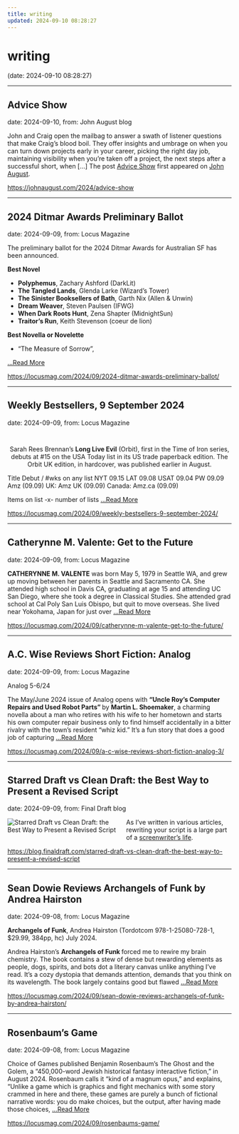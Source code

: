 ```yaml
---
title: writing
updated: 2024-09-10 08:28:27
---
```


# writing

(date: 2024-09-10 08:28:27)

---

## Advice Show

date: 2024-09-10, from: John August blog

John and Craig open the mailbag to answer a swath of listener questions that make Craig’s blood boil. They offer insights and umbrage on when you can turn down projects early in your career, picking the right day job, maintaining visibility when you’re taken off a project, the next steps after a successful short, when [&#8230;]
The post <a href="https://johnaugust.com/2024/advice-show">Advice Show</a> first appeared on <a href="https://johnaugust.com">John August</a>. 

<https://johnaugust.com/2024/advice-show>

---

## 2024 Ditmar Awards Preliminary Ballot

date: 2024-09-09, from: Locus Magazine

<p>The preliminary ballot for the 2024 Ditmar Awards for Australian SF has been announced.</p>
<p><strong>Best Novel</strong></p>
<ul>
<li><strong>Polyphemus</strong>, Zachary Ashford (DarkLit)</li>
<li><strong>The Tangled Lands</strong>, Glenda Larke (Wizard&#8217;s Tower)</li>
<li><strong>The Sinister Booksellers of Bath</strong>, Garth Nix (Allen &#38; Unwin)</li>
<li><strong>Dream Weaver</strong>, Steven Paulsen (IFWG)</li>
<li><strong>When Dark Roots Hunt</strong>, Zena Shapter (MidnightSun)</li>
<li><strong>Traitor&#8217;s Run</strong>, Keith Stevenson (coeur de lion)</li>
</ul>
<p><strong>Best Novella or Novelette</strong></p>
<ul>
<li>&#8220;The Measure of Sorrow&#8221;, </li></ul> <a href="https://locusmag.com/2024/09/2024-ditmar-awards-preliminary-ballot/" class="read-more">...Read More </a> 

<https://locusmag.com/2024/09/2024-ditmar-awards-preliminary-ballot/>

---

## Weekly Bestsellers, 9 September 2024

date: 2024-09-09, from: Locus Magazine

<div style="padding: 14px 0px 0px 0px; text-align: center;">
<p>Sarah Rees Brennan&#8217;s <b>Long Live Evil</b> (Orbit), first in the Time of Iron series, debuts at #15 on the USA Today list in its US trade paperback edition. The Orbit UK edition, in hardcover, was published earlier in August.</p>
</div>




<p></p>



Title
Debut / #wks on any list
NYT
09.15
LAT
09.08
USAT 
09.04
PW 
09.09
Amz 
(09.09)
UK:
Amz UK 
(09.09)
Canada:
Amz.ca 
(09.09)


Items on list -x- number of lists <a href="https://locusmag.com/2024/09/weekly-bestsellers-9-september-2024/" class="read-more">...Read More </a> 

<https://locusmag.com/2024/09/weekly-bestsellers-9-september-2024/>

---

## Catherynne M. Valente: Get to the Future

date: 2024-09-09, from: Locus Magazine

<p>
<strong>CATHERYNNE M. VALENTE</strong> was born May 5, 1979 in Seattle WA, and grew up moving between her parents in Seattle and Sacramento CA. She attended high school in Davis CA, graduating at age 15 and attending UC San Diego, where she took a degree in Classical Studies. She attended grad school at Cal Poly San Luis Obispo, but quit to move overseas. She lived near Yokohama, Japan for just over  <a href="https://locusmag.com/2024/09/catherynne-m-valente-get-to-the-future/" class="read-more">...Read More </a></p> 

<https://locusmag.com/2024/09/catherynne-m-valente-get-to-the-future/>

---

## A.C. Wise Reviews Short Fiction: Analog

date: 2024-09-09, from: Locus Magazine

<p>Analog 5-6/24</p>
<p>The May/June 2024 issue of Analog opens with <strong>“Uncle Roy’s Computer Repairs and Used Robot Parts” </strong>by <strong>Martin L. Shoemaker</strong>, a charming novella about a man who retires with his wife to her hometown and starts his own computer repair business only to find himself accidentally in a bitter rivalry with the town’s resident “whiz kid.” It’s a fun story that does a good job of capturing  <a href="https://locusmag.com/2024/09/a-c-wise-reviews-short-fiction-analog-3/" class="read-more">...Read More </a></p> 

<https://locusmag.com/2024/09/a-c-wise-reviews-short-fiction-analog-3/>

---

## Starred Draft vs Clean Draft: the Best Way to Present a Revised Script

date: 2024-09-09, from: Final Draft blog

<div class="hs-featured-image-wrapper"> 
 <a href="https://blog.finaldraft.com/starred-draft-vs-clean-draft-the-best-way-to-present-a-revised-script" title="" class="hs-featured-image-link"> <img src="https://blog.finaldraft.com/hubfs/clean%20draft-1.png" alt="Starred Draft vs Clean Draft: the Best Way to Present a Revised Script" class="hs-featured-image" style="width:auto !important; max-width:50%; float:left; margin:0 15px 15px 0;"> </a> 
</div> 
<p>As I’ve written in various articles, rewriting your script is a large part of a <a href="https://blog.finaldraft.com/what-does-the-life-of-a-screenwriter-look-like">screenwriter’s life</a>.</p> 

<https://blog.finaldraft.com/starred-draft-vs-clean-draft-the-best-way-to-present-a-revised-script>

---

## Sean Dowie Reviews Archangels of Funk by Andrea Hairston

date: 2024-09-08, from: Locus Magazine

<p><strong>Archangels of Funk</strong>, Andrea Hairston (Tor­dotcom 978-1-25080-728-1, $29.99, 384pp, hc) July 2024.</p>
<p>Andrea Hairston’s <strong>Archangels of Funk </strong>forced me to rewire my brain chemistry. The book contains a stew of dense but rewarding elements as people, dogs, spirits, and bots dot a literary canvas unlike anything I’ve read. It’s a cozy dystopia that demands attention, demands that you think on its wavelength. The book largely contains good but flawed  <a href="https://locusmag.com/2024/09/sean-dowie-reviews-archangels-of-funk-by-andrea-hairston/" class="read-more">...Read More </a></p> 

<https://locusmag.com/2024/09/sean-dowie-reviews-archangels-of-funk-by-andrea-hairston/>

---

## Rosenbaum’s Game

date: 2024-09-08, from: Locus Magazine

<p>Choice of Games published Benjamin Rosenbaum’s The Ghost and the Golem, a &#8220;450,000-word Jewish histori­cal fantasy interactive fiction,&#8221; in August 2024. Rosenbaum calls it &#8220;kind of a magnum opus,&#8221; and explains, &#8220;Unlike a game which is graphics and fight mechanics with some story crammed in here and there, these games are purely a bunch of fictional narrative words: you do make choices, but the output, after having made those choices,  <a href="https://locusmag.com/2024/09/rosenbaums-game/" class="read-more">...Read More </a></p> 

<https://locusmag.com/2024/09/rosenbaums-game/>

